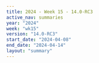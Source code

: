 ```yaml
---
title: 2024 - Week 15 - 14.0-RC3
active_nav: summaries
year: "2024"
week: "wk15"
version: "14.0-RC3"
start_date: "2024-04-08"
end_date: "2024-04-14"
layout: "summary"
---
```

